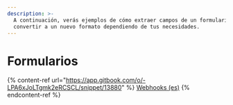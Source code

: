 ```yaml
---
description: >-
  A continuación, verás ejemplos de cómo extraer campos de un formulario o
  convertir a un nuevo formato dependiendo de tus necesidades.
---
```


# Formularios

{% content-ref url="https://app.gitbook.com/o/-LPA6xJoLTgmk2eRCSCL/snippet/13880" %}
[Webhooks (es)](https://app.gitbook.com/o/-LPA6xJoLTgmk2eRCSCL/snippet/13880)
{% endcontent-ref %}
